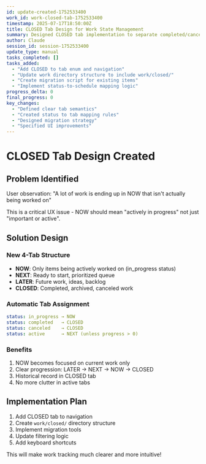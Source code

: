 ```yaml
---
id: update-created-1752533400
work_id: work-closed-tab-1752533400
timestamp: 2025-07-17T18:50:00Z
title: CLOSED Tab Design for Work State Management
summary: Designed CLOSED tab implementation to separate completed/canceled work from active items, clarifying NOW semantics as "in progress only"
author: Claude
session_id: session-1752533400
update_type: manual
tasks_completed: []
tasks_added:
  - "Add CLOSED to tab enum and navigation"
  - "Update work directory structure to include work/closed/"
  - "Create migration script for existing items"
  - "Implement status-to-schedule mapping logic"
progress_delta: 0
final_progress: 0
key_changes:
  - "Defined clear tab semantics"
  - "Created status to tab mapping rules"
  - "Designed migration strategy"
  - "Specified UI improvements"
---
```


# CLOSED Tab Design Created

## Problem Identified

User observation: "A lot of work is ending up in NOW that isn't actually being worked on"

This is a critical UX issue - NOW should mean "actively in progress" not just "important or active".

## Solution Design

### New 4-Tab Structure
- **NOW**: Only items being actively worked on (in_progress status)
- **NEXT**: Ready to start, prioritized queue
- **LATER**: Future work, ideas, backlog  
- **CLOSED**: Completed, archived, canceled work

### Automatic Tab Assignment
```yaml
status: in_progress → NOW
status: completed   → CLOSED
status: canceled    → CLOSED
status: active      → NEXT (unless progress > 0)
```

### Benefits
1. NOW becomes focused on current work only
2. Clear progression: LATER → NEXT → NOW → CLOSED
3. Historical record in CLOSED tab
4. No more clutter in active tabs

## Implementation Plan

1. Add CLOSED tab to navigation
2. Create `work/closed/` directory structure
3. Implement migration tools
4. Update filtering logic
5. Add keyboard shortcuts

This will make work tracking much clearer and more intuitive!